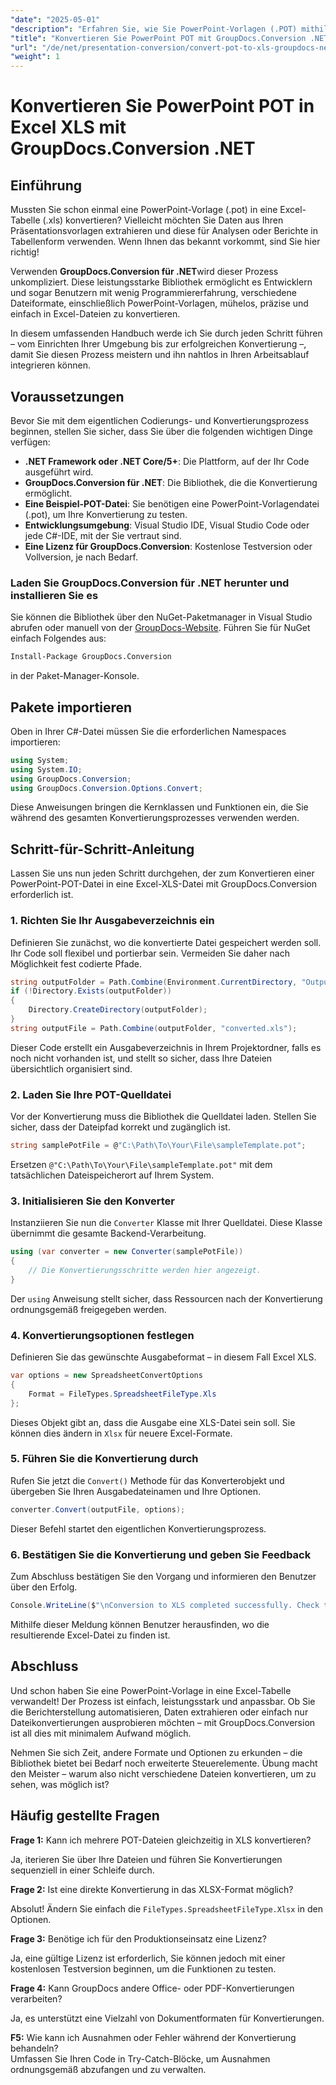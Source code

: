 ```yaml
---
"date": "2025-05-01"
"description": "Erfahren Sie, wie Sie PowerPoint-Vorlagen (.POT) mithilfe der leistungsstarken GroupDocs.Conversion-API in .NET nahtlos in Excel-Tabellen (.XLS) konvertieren."
"title": "Konvertieren Sie PowerPoint POT mit GroupDocs.Conversion .NET in Excel XLS"
"url": "/de/net/presentation-conversion/convert-pot-to-xls-groupdocs-net/"
"weight": 1
---
```


# Konvertieren Sie PowerPoint POT in Excel XLS mit GroupDocs.Conversion .NET

## Einführung

Mussten Sie schon einmal eine PowerPoint-Vorlage (.pot) in eine Excel-Tabelle (.xls) konvertieren? Vielleicht möchten Sie Daten aus Ihren Präsentationsvorlagen extrahieren und diese für Analysen oder Berichte in Tabellenform verwenden. Wenn Ihnen das bekannt vorkommt, sind Sie hier richtig! 

Verwenden **GroupDocs.Conversion für .NET**wird dieser Prozess unkompliziert. Diese leistungsstarke Bibliothek ermöglicht es Entwicklern und sogar Benutzern mit wenig Programmiererfahrung, verschiedene Dateiformate, einschließlich PowerPoint-Vorlagen, mühelos, präzise und einfach in Excel-Dateien zu konvertieren.

In diesem umfassenden Handbuch werde ich Sie durch jeden Schritt führen – vom Einrichten Ihrer Umgebung bis zur erfolgreichen Konvertierung –, damit Sie diesen Prozess meistern und ihn nahtlos in Ihren Arbeitsablauf integrieren können.

## Voraussetzungen

Bevor Sie mit dem eigentlichen Codierungs- und Konvertierungsprozess beginnen, stellen Sie sicher, dass Sie über die folgenden wichtigen Dinge verfügen:

- **.NET Framework oder .NET Core/5+**: Die Plattform, auf der Ihr Code ausgeführt wird.
- **GroupDocs.Conversion für .NET**: Die Bibliothek, die die Konvertierung ermöglicht.
- **Eine Beispiel-POT-Datei**: Sie benötigen eine PowerPoint-Vorlagendatei (.pot), um Ihre Konvertierung zu testen.
- **Entwicklungsumgebung**: Visual Studio IDE, Visual Studio Code oder jede C#-IDE, mit der Sie vertraut sind.
- **Eine Lizenz für GroupDocs.Conversion**: Kostenlose Testversion oder Vollversion, je nach Bedarf.

### Laden Sie GroupDocs.Conversion für .NET herunter und installieren Sie es

Sie können die Bibliothek über den NuGet-Paketmanager in Visual Studio abrufen oder manuell von der [GroupDocs-Website](https://releases.groupdocs.com/conversion/net/). Führen Sie für NuGet einfach Folgendes aus:

```bash
Install-Package GroupDocs.Conversion
```

in der Paket-Manager-Konsole.

## Pakete importieren

Oben in Ihrer C#-Datei müssen Sie die erforderlichen Namespaces importieren:

```csharp
using System;
using System.IO;
using GroupDocs.Conversion;
using GroupDocs.Conversion.Options.Convert;
```

Diese Anweisungen bringen die Kernklassen und Funktionen ein, die Sie während des gesamten Konvertierungsprozesses verwenden werden.

## Schritt-für-Schritt-Anleitung

Lassen Sie uns nun jeden Schritt durchgehen, der zum Konvertieren einer PowerPoint-POT-Datei in eine Excel-XLS-Datei mit GroupDocs.Conversion erforderlich ist.

### 1. Richten Sie Ihr Ausgabeverzeichnis ein

Definieren Sie zunächst, wo die konvertierte Datei gespeichert werden soll. Ihr Code soll flexibel und portierbar sein. Vermeiden Sie daher nach Möglichkeit fest codierte Pfade.

```csharp
string outputFolder = Path.Combine(Environment.CurrentDirectory, "Output");
if (!Directory.Exists(outputFolder))
{
    Directory.CreateDirectory(outputFolder);
}
string outputFile = Path.Combine(outputFolder, "converted.xls");
```

Dieser Code erstellt ein Ausgabeverzeichnis in Ihrem Projektordner, falls es noch nicht vorhanden ist, und stellt so sicher, dass Ihre Dateien übersichtlich organisiert sind.

### 2. Laden Sie Ihre POT-Quelldatei

Vor der Konvertierung muss die Bibliothek die Quelldatei laden. Stellen Sie sicher, dass der Dateipfad korrekt und zugänglich ist.

```csharp
string samplePotFile = @"C:\Path\To\Your\File\sampleTemplate.pot";
```

Ersetzen `@"C:\Path\To\Your\File\sampleTemplate.pot"` mit dem tatsächlichen Dateispeicherort auf Ihrem System.

### 3. Initialisieren Sie den Konverter

Instanziieren Sie nun die `Converter` Klasse mit Ihrer Quelldatei. Diese Klasse übernimmt die gesamte Backend-Verarbeitung.

```csharp
using (var converter = new Converter(samplePotFile))
{
    // Die Konvertierungsschritte werden hier angezeigt.
}
```

Der `using` Anweisung stellt sicher, dass Ressourcen nach der Konvertierung ordnungsgemäß freigegeben werden.

### 4. Konvertierungsoptionen festlegen

Definieren Sie das gewünschte Ausgabeformat – in diesem Fall Excel XLS.

```csharp
var options = new SpreadsheetConvertOptions
{
    Format = FileTypes.SpreadsheetFileType.Xls
};
```

Dieses Objekt gibt an, dass die Ausgabe eine XLS-Datei sein soll. Sie können dies ändern in `Xlsx` für neuere Excel-Formate.

### 5. Führen Sie die Konvertierung durch

Rufen Sie jetzt die `Convert()` Methode für das Konverterobjekt und übergeben Sie Ihren Ausgabedateinamen und Ihre Optionen.

```csharp
converter.Convert(outputFile, options);
```

Dieser Befehl startet den eigentlichen Konvertierungsprozess.

### 6. Bestätigen Sie die Konvertierung und geben Sie Feedback

Zum Abschluss bestätigen Sie den Vorgang und informieren den Benutzer über den Erfolg.

```csharp
Console.WriteLine($"\nConversion to XLS completed successfully. Check the output in {outputFolder}");
```

Mithilfe dieser Meldung können Benutzer herausfinden, wo die resultierende Excel-Datei zu finden ist.

## Abschluss

Und schon haben Sie eine PowerPoint-Vorlage in eine Excel-Tabelle verwandelt! Der Prozess ist einfach, leistungsstark und anpassbar. Ob Sie die Berichterstellung automatisieren, Daten extrahieren oder einfach nur Dateikonvertierungen ausprobieren möchten – mit GroupDocs.Conversion ist all dies mit minimalem Aufwand möglich.

Nehmen Sie sich Zeit, andere Formate und Optionen zu erkunden – die Bibliothek bietet bei Bedarf noch erweiterte Steuerelemente. Übung macht den Meister – warum also nicht verschiedene Dateien konvertieren, um zu sehen, was möglich ist?

## Häufig gestellte Fragen

**Frage 1:** Kann ich mehrere POT-Dateien gleichzeitig in XLS konvertieren?  

Ja, iterieren Sie über Ihre Dateien und führen Sie Konvertierungen sequenziell in einer Schleife durch.

**Frage 2:** Ist eine direkte Konvertierung in das XLSX-Format möglich?  

Absolut! Ändern Sie einfach die `FileTypes.SpreadsheetFileType.Xlsx` in den Optionen.

**Frage 3:** Benötige ich für den Produktionseinsatz eine Lizenz?  

Ja, eine gültige Lizenz ist erforderlich, Sie können jedoch mit einer kostenlosen Testversion beginnen, um die Funktionen zu testen.

**Frage 4:** Kann GroupDocs andere Office- oder PDF-Konvertierungen verarbeiten?  

Ja, es unterstützt eine Vielzahl von Dokumentformaten für Konvertierungen.

**F5:** Wie kann ich Ausnahmen oder Fehler während der Konvertierung behandeln?  
Umfassen Sie Ihren Code in Try-Catch-Blöcke, um Ausnahmen ordnungsgemäß abzufangen und zu verwalten.